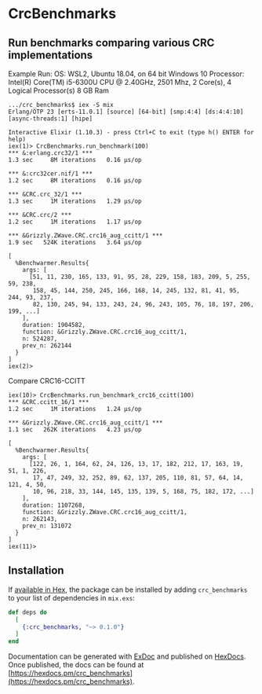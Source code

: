 # CrcBenchmarks

## Run benchmarks comparing various CRC implementations

Example Run: 
  OS: WSL2, Ubuntu 18.04, on 64 bit Windows 10
  Processor:	Intel(R) Core(TM) i5-6300U CPU @ 2.40GHz, 2501 Mhz, 2 Core(s), 4 Logical Processor(s)
  8 GB Ram


```
.../crc_benchmarks$ iex -S mix
Erlang/OTP 23 [erts-11.0.1] [source] [64-bit] [smp:4:4] [ds:4:4:10] [async-threads:1] [hipe]

Interactive Elixir (1.10.3) - press Ctrl+C to exit (type h() ENTER for help)
iex(1)> CrcBenchmarks.run_benchmark(100)
*** &:erlang.crc32/1 ***
1.3 sec     8M iterations   0.16 μs/op

*** &:crc32cer.nif/1 ***
1.2 sec     8M iterations   0.16 μs/op

*** &CRC.crc_32/1 ***
1.3 sec     1M iterations   1.29 μs/op

*** &CRC.crc/2 ***
1.2 sec     1M iterations   1.17 μs/op

*** &Grizzly.ZWave.CRC.crc16_aug_ccitt/1 ***
1.9 sec   524K iterations   3.64 μs/op

[
  %Benchwarmer.Results{
    args: [
      [51, 11, 230, 165, 133, 91, 95, 28, 229, 158, 183, 209, 5, 255, 59, 238,
       158, 45, 144, 250, 245, 166, 168, 14, 245, 132, 81, 41, 95, 244, 93, 237,
       82, 130, 245, 94, 133, 243, 24, 96, 243, 105, 76, 18, 197, 206, 199, ...]
    ],
    duration: 1904582,
    function: &Grizzly.ZWave.CRC.crc16_aug_ccitt/1,
    n: 524287,
    prev_n: 262144
  }
]
iex(2)>
```

Compare CRC16-CCITT
```
iex(10)> CrcBenchmarks.run_benchmark_crc16_ccitt(100)
*** &CRC.ccitt_16/1 ***
1.2 sec     1M iterations   1.24 μs/op

*** &Grizzly.ZWave.CRC.crc16_aug_ccitt/1 ***
1.1 sec   262K iterations   4.23 μs/op

[
  %Benchwarmer.Results{
    args: [
      [122, 26, 1, 164, 62, 24, 126, 13, 17, 182, 212, 17, 163, 19, 51, 1, 226,
       17, 47, 249, 32, 252, 89, 62, 137, 205, 110, 81, 57, 64, 14, 121, 4, 50,
       10, 96, 218, 33, 144, 145, 135, 139, 5, 168, 75, 182, 172, ...]
    ],
    duration: 1107268,
    function: &Grizzly.ZWave.CRC.crc16_aug_ccitt/1,
    n: 262143,
    prev_n: 131072
  }
]
iex(11)>
```

## Installation

If [available in Hex](https://hex.pm/docs/publish), the package can be installed
by adding `crc_benchmarks` to your list of dependencies in `mix.exs`:

```elixir
def deps do
  [
    {:crc_benchmarks, "~> 0.1.0"}
  ]
end
```

Documentation can be generated with [ExDoc](https://github.com/elixir-lang/ex_doc)
and published on [HexDocs](https://hexdocs.pm). Once published, the docs can
be found at [https://hexdocs.pm/crc_benchmarks](https://hexdocs.pm/crc_benchmarks).

